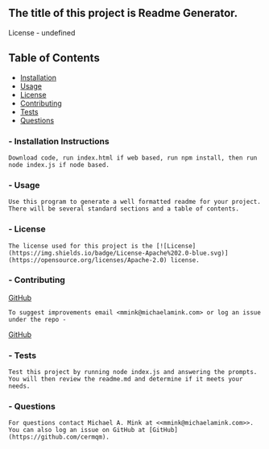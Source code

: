 ## The title of this project is Readme Generator.
        
License - undefined

## Table of Contents 
* [Installation](#Installation-instructions) 
* [Usage](#Usage) 
* [License](#License)
* [Contributing](#Contributing)
* [Tests](#Tests)
* [Questions](Questions)


### - Installation Instructions
    Download code, run index.html if web based, run npm install, then run node index.js if node based.

### - Usage
    Use this program to generate a well formatted readme for your project.  There will be several standard sections and a table of contents.

### - License
    The license used for this project is the [![License](https://img.shields.io/badge/License-Apache%202.0-blue.svg)](https://opensource.org/licenses/Apache-2.0) license.

### - Contributing

[GitHub](https://github.com/cermqm)

    To suggest improvements email <mmink@michaelamink.com> or log an issue under the repo - 
[GitHub](https://github.com/cermqm)

### - Tests
    Test this project by running node index.js and answering the prompts.  You will then review the readme.md and determine if it meets your needs.

### - Questions
    For questions contact Michael A. Mink at <<mmink@michaelamink.com>>.
    You can also log an issue on GitHub at [GitHub](https://github.com/cermqm).


